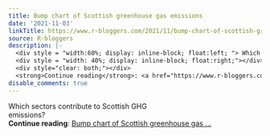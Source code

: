 ```yaml
---
title: Bump chart of Scottish greenhouse gas emissions
date: '2021-11-03'
linkTitle: https://www.r-bloggers.com/2021/11/bump-chart-of-scottish-greenhouse-gas-emissions/
source: R-bloggers
description: |-
  <div style = "width:60%; display: inline-block; float:left; "> Which sectors contribute to Scottish GHG emissions?</div>
  <div style = "width: 40%; display: inline-block; float:right;"></div>
  <div style="clear: both;"></div>
  <strong>Continue reading</strong>: <a href="https://www.r-bloggers.com/2021/11/bump-chart-of-scottish-greenhouse-gas-emissions/">Bump chart of Scottish greenhouse gas ...
disable_comments: true
---
```

<div style = "width:60%; display: inline-block; float:left; "> Which sectors contribute to Scottish GHG emissions?</div>
<div style = "width: 40%; display: inline-block; float:right;"></div>
<div style="clear: both;"></div>
<strong>Continue reading</strong>: <a href="https://www.r-bloggers.com/2021/11/bump-chart-of-scottish-greenhouse-gas-emissions/">Bump chart of Scottish greenhouse gas ...